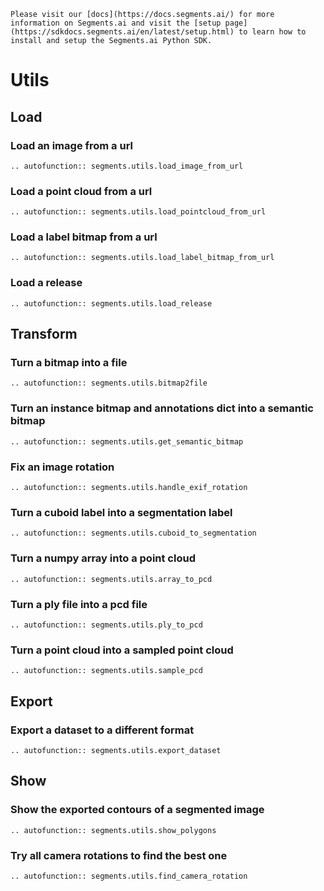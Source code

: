 ```{seealso}
Please visit our [docs](https://docs.segments.ai/) for more information on Segments.ai and visit the [setup page](https://sdkdocs.segments.ai/en/latest/setup.html) to learn how to install and setup the Segments.ai Python SDK.

```

# Utils

## Load

### Load an image from a url

```{eval-rst}
.. autofunction:: segments.utils.load_image_from_url
```

### Load a point cloud from a url

```{eval-rst}
.. autofunction:: segments.utils.load_pointcloud_from_url
```

### Load a label bitmap from a url

```{eval-rst}
.. autofunction:: segments.utils.load_label_bitmap_from_url
```

### Load a release

```{eval-rst}
.. autofunction:: segments.utils.load_release
```

## Transform

### Turn a bitmap into a file

```{eval-rst}
.. autofunction:: segments.utils.bitmap2file
```

### Turn an instance bitmap and annotations dict into a semantic bitmap

```{eval-rst}
.. autofunction:: segments.utils.get_semantic_bitmap
```

### Fix an image rotation

```{eval-rst}
.. autofunction:: segments.utils.handle_exif_rotation
```

### Turn a cuboid label into a segmentation label

```{eval-rst}
.. autofunction:: segments.utils.cuboid_to_segmentation
```

### Turn a numpy array into a point cloud

```{eval-rst}
.. autofunction:: segments.utils.array_to_pcd
```

### Turn a ply file into a pcd file

```{eval-rst}
.. autofunction:: segments.utils.ply_to_pcd
```

### Turn a point cloud into a sampled point cloud

```{eval-rst}
.. autofunction:: segments.utils.sample_pcd
```

## Export

### Export a dataset to a different format

```{eval-rst}
.. autofunction:: segments.utils.export_dataset
```

## Show

### Show the exported contours of a segmented image

```{eval-rst}
.. autofunction:: segments.utils.show_polygons
```

### Try all camera rotations to find the best one

```{eval-rst}
.. autofunction:: segments.utils.find_camera_rotation
```
